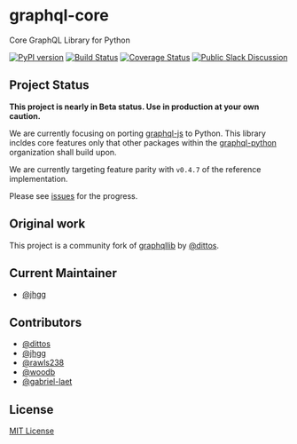 # graphql-core

Core GraphQL Library for Python

[![PyPI version](https://badge.fury.io/py/graphql-core.svg)](https://badge.fury.io/py/graphql-core)
[![Build Status](https://travis-ci.org/graphql-python/graphql-core.svg?branch=master)](https://travis-ci.org/graphql-python/graphql-core)
[![Coverage Status](https://coveralls.io/repos/graphql-python/graphql-core/badge.svg?branch=master&service=github)](https://coveralls.io/github/graphql-python/graphql-core?branch=master)
[![Public Slack Discussion](https://graphql-slack.herokuapp.com/badge.svg)](https://graphql-slack.herokuapp.com/)


## Project Status

**This project is nearly in Beta status. Use in production at your own caution.**

We are currently focusing on porting [graphql-js](https://github.com/graphql/graphql-js) to Python. This library incldes core features only that other packages within the [graphql-python](https://github.com/graphql-python/) organization shall build upon.

We are currently targeting feature parity with `v0.4.7` of the reference implementation.

Please see [issues](https://github.com/graphql-python/graphql-core/issues) for the progress.

## Original work

This project is a community fork of [graphqllib](https://github.com/dittos/graphqllib) by [@dittos](https://github.com/dittos/).

## Current Maintainer
 * [@jhgg](https://github.com/jhgg/)

## Contributors
 * [@dittos](https://github.com/dittos/)
 * [@jhgg](https://github.com/jhgg/)
 * [@rawls238](https://github.com/rawls238/)
 * [@woodb](https://github.com/woodb/)
 * [@gabriel-laet](https://github.com/gabriel-laet/)

## License

[MIT License](https://github.com/graphql-python/graphql-core/blob/master/LICENSE)
